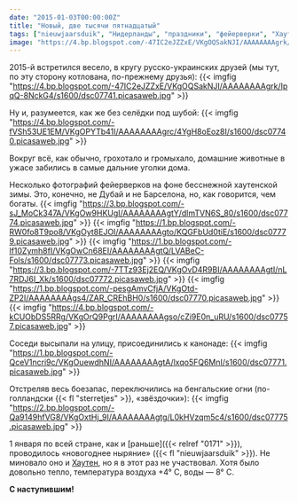 ```yaml
---
date: "2015-01-03T00:00:00Z"
title: "Новый, две тысячи пятнадцатый"
tags: ["nieuwjaarsduik", "Нидерланды", "праздники", "фейерверки", "Хаутен"]
image: "https://4.bp.blogspot.com/-47IC2eJZZxE/VKgOQSakNJI/AAAAAAAAgrk/IpqQ-8NckG4/s1600/dsc07741.picasaweb.jpg"
---
```


2015-й встретился весело, в кругу русско-украинских друзей (мы тут, по эту сторону котлована, по-прежнему друзья):
{{< imgfig "https://4.bp.blogspot.com/-47IC2eJZZxE/VKgOQSakNJI/AAAAAAAAgrk/IpqQ-8NckG4/s1600/dsc07741.picasaweb.jpg" >}}

<!--more-->

Ну и, разумеется, как же без селёдки под шубой:
{{< imgfig "https://4.bp.blogspot.com/-fVSh53UE1EM/VKgOPYTb41I/AAAAAAAAgrc/4YgH8oEoz8I/s1600/dsc07740.picasaweb.jpg" >}}

Вокруг всё, как обычно, грохотало и громыхало, домашние животные в ужасе забились в самые дальние уголки дома.

Несколько фотографий фейерверков на фоне бесснежной хаутенской зимы. Это, конечно, не Дубай и не Барселона, но, как говорится, чем богаты.
{{< imgfig "https://3.bp.blogspot.com/-sJ_MoCk347A/VKgOw9HKUgI/AAAAAAAAgtY/dlmTVN6S_80/s1600/dsc07774.picasaweb.jpg" >}}
{{< imgfig "https://1.bp.blogspot.com/-RW0fo8T9po8/VKgOyt8EJOI/AAAAAAAAgto/KQGFbUd0tiE/s1600/dsc07779.picasaweb.jpg" >}}
{{< imgfig "https://1.bp.blogspot.com/-lf10Zymh8fI/VKgOwCn68EI/AAAAAAAAgtQ/LVABeC-Fols/s1600/dsc07773.picasaweb.jpg" >}}
{{< imgfig "https://3.bp.blogspot.com/-7TTz93Ej2EQ/VKgOvD4R9BI/AAAAAAAAgtI/nL7RDJ6I_Xk/s1600/dsc07772.picasaweb.jpg" >}}
{{< imgfig "https://1.bp.blogspot.com/-pesgAmvCfjA/VKgOtd-ZP2I/AAAAAAAAgs4/ZAR_CREhBH0/s1600/dsc07770.picasaweb.jpg" >}}
{{< imgfig "https://4.bp.blogspot.com/-kCUObDS5RRg/VKgOrQ9PgrI/AAAAAAAAgso/cZi9E0n_uRU/s1600/dsc07757.picasaweb.jpg" >}}

Соседи высыпали на улицу, присоединились к канонаде:
{{< imgfig "https://1.bp.blogspot.com/-QceV1ncri9c/VKgOuewdhNI/AAAAAAAAgtA/lxqo5FQ6MnI/s1600/dsc07771.picasaweb.jpg" >}}

Отстреляв весь боезапас, переключились на бенгальские огни (по-голландски {{< fl "sterretjes" >}}, «звёздочки»):
{{< imgfig "https://2.bp.blogspot.com/-Qa9149hfVG8/VKgOxtHj_9I/AAAAAAAAgtg/L0kHVzqm5c4/s1600/dsc07775.picasaweb.jpg" >}}

1 января по всей стране, как и [раньше]({{< relref "0171" >}}), проводилось «новогоднее ныряние» ({{< fl "nieuwjaarsduik" >}}). Не миновало оно и [Хаутен](http://www.nieuwjaarsduikhouten.nl/), но я в этот раз не участвовал. Хотя было довольно тепло, температура воздуха +4° C, воды — 8° C.

**С наступившим!**
